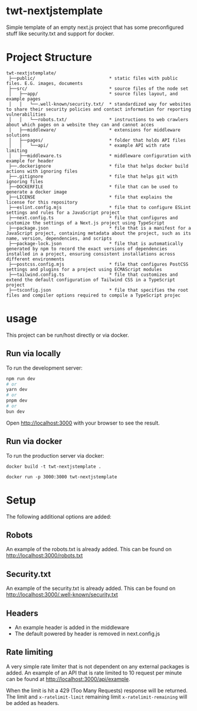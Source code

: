 # twt-nextjstemplate
Simple template of an empty next.js project that has some preconfigured stuff like security.txt and support for docker.

# Project Structure

```
twt-nextjstemplate/
 ├──public/                            * static files with public files. E.G. images, documents
 ├──src/                               * source files of the node set
 │   ├──app/                           * source files layout, and example pages
 │   │   └──.well-known/security.txt/  * standardized way for websites to share their security policies and contact information for reporting vulnerabilities
 │   │   └──robots.txt/                * instructions to web crawlers about which pages on a website they can and cannot acces
 │   ├──middleware/                    * extensions for middleware solutions
 │   ├──pages/                         * folder that holds API files
 │   │   └──api/                       * example API with rate limiting
 │   ├──middleware.ts                  * middleware configuration with example for header
 ├──.dockerignore                      * file that helps docker build actions with ignoring files
 ├──.gitignore                         * file that helps git with ignoring files
 ├──DOCKERFILE                         * file that can be used to generate a docker image
 ├──LICENSE                            * file that explains the license for this repository
 ├──eslint.config.mjs                  * file that to configure ESLint settings and rules for a JavaScript project
 ├──next.config.ts                     * file that configures and customize the settings of a Next.js project using TypeScript
 ├──package.json                       * file that is a manifest for a JavaScript project, containing metadata about the project, such as its name, version, dependencies, and scripts
 ├──package-lock.json                  * file that is automatically generated by npm to record the exact versions of dependencies installed in a project, ensuring consistent installations across different environments
 ├──postcss.config.mjs                 * file that configures PostCSS settings and plugins for a project using ECMAScript modules
 ├──tailwind.config.ts                 * file that customizes and extend the default configuration of Tailwind CSS in a TypeScript project
 ├──tsconfig.json                      * file that specifies the root files and compiler options required to compile a TypeScript projec
```

# usage
This project can be run/host directly or via docker.

## Run via locally
To run the development server:

```bash
npm run dev
# or
yarn dev
# or
pnpm dev
# or
bun dev
```

Open [http://localhost:3000](http://localhost:3000) with your browser to see the result.

## Run via docker
To run the production server via docker:

`docker build -t twt-nextjstemplate .`

`docker run -p 3000:3000 twt-nextjstemplate`

# Setup
The following additional options are added:

## Robots
An example of the robots.txt is already added. This can be found on [http://localhost:3000/robots.txt](http://localhost:3000/robots.txt)

## Security.txt
An example of the security.txt is already added. This can be found on [http://localhost:3000/.well-known/security.txt](http://localhost:3000/.well-known/security.txt) 

## Headers
- An example header is added in the middleware
- The default powered by header is removed in next.config.js

## Rate limiting
A very simple rate limiter that is not dependent on any external packages is added. An example of an API that is 
rate limited to 10 request per minute can be found at [http://localhost:3000/api/example](http://localhost:3000/api/example). 

When the limit is hit a 429 (Too Many Requests) response will be returned. The limit and `x-ratelimit-limit` remaining limit `x-ratelimit-remaining` will be added as headers.
